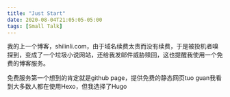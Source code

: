 ```yaml
---
title: "Just Start"
date: 2020-08-04T21:05:05-05:00
tags: [Small Talk]
---
```

我的上一个博客，shilinli.com，由于域名续费太贵而没有续费，于是被投机者嗅探到，变成了一个垃圾小说网站，还给我发邮件威胁赎回，这也提醒我使用一个免费的博客服务。

免费服务第一个想到的肯定就是github page，提供免费的静态网页tuo guan我看到大多数人都在使用Hexo，但我选择了Hugo